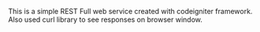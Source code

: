 This is a simple REST Full web service created with codeigniter framework. Also used curl library to see responses on browser window.